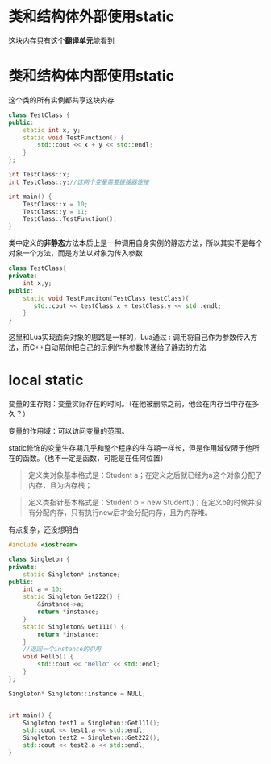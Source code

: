 # 类和结构体外部使用static
这块内存只有这个**翻译单元**能看到
# 类和结构体内部使用static
这个类的所有实例都共享这块内存
```C++
class TestClass {
public:
	static int x, y;
	static void TestFunction() {
		std::cout << x + y << std::endl;
	}
};

int TestClass::x;
int TestClass::y;//这两个变量需要链接器连接

int main() {
	TestClass::x = 10;
	TestClass::y = 11;
	TestClass::TestFunction();
}
```

类中定义的**非静态**方法本质上是一种调用自身实例的静态方法，所以其实不是每个对象一个方法，而是方法以对象为传入参数

```C++
class TestClass{
private:
    int x,y;
public:
    static void TestFunciton(TestClass testClass){
       std::cout << testClass.x + testClass.y << std::endl;
    }
}
```

这里和Lua实现面向对象的思路是一样的，Lua通过    :   调用将自己作为参数传入方法，而C++自动帮你把自己的示例作为参数传递给了静态的方法

# local static
变量的生存期：变量实际存在的时间。（在他被删除之前，他会在内存当中存在多久？）

变量的作用域：可以访问变量的范围。

static修饰的变量生存期几乎和整个程序的生存期一样长，但是作用域仅限于他所在的函数。（也不一定是函数，可能是在任何位置）

> 定义类对象基本格式是：Student a；在定义之后就已经为a这个对象分配了内存，且为内存栈；

> 定义类指针基本格式是：Student b = new Student()；在定义b的时候并没有分配内存，只有执行new后才会分配内存，且为内存堆。

有点复杂，还没想明白

``` C++
#include <iostream>

class Singleton {
private:
	static Singleton* instance;
public:
	int a = 10;
	static Singleton Get222() {
		&instance->a;
		return *instance;
	}
	static Singleton& Get111() {
		return *instance;
	}
	//返回一个instance的引用
	void Hello() {
		std::cout << "Hello" << std::endl;
	}
};

Singleton* Singleton::instance = NULL;


int main() {
	Singleton test1 = Singleton::Get111();
	std::cout << test1.a << std::endl;
	Singleton test2 = Singleton::Get222();
	std::cout << test2.a << std::endl;
}
```